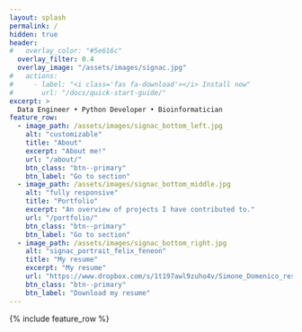 ```yaml
---
layout: splash
permalink: /
hidden: true
header:
#   overlay_color: "#5e616c"
  overlay_filter: 0.4
  overlay_image: "/assets/images/signac.jpg"
#   actions:
#     - label: "<i class='fas fa-download'></i> Install now"
#       url: "/docs/quick-start-guide/"
excerpt: >
  Data Engineer • Python Developer • Bioinformatician
feature_row:
  - image_path: /assets/images/signac_bottom_left.jpg
    alt: "customizable"
    title: "About"
    excerpt: "About me!"
    url: "/about/"
    btn_class: "btn--primary"
    btn_label: "Go to section"
  - image_path: /assets/images/signac_bottom_middle.jpg
    alt: "fully responsive"
    title: "Portfolio"
    excerpt: "An overview of projects I have contributed to."
    url: "/portfolio/"
    btn_class: "btn--primary"
    btn_label: "Go to section"
  - image_path: /assets/images/signac_bottom_right.jpg
    alt: "signac_portrait_felix_feneon"
    title: "My resume"
    excerpt: "My resume"
    url: "https://www.dropbox.com/s/1t197awl9zuho4v/Simone_Domenico_resume_data_science.pdf?dl=0"
    btn_class: "btn--primary"
    btn_label: "Download my resume"   
---
```


{% include feature_row %}